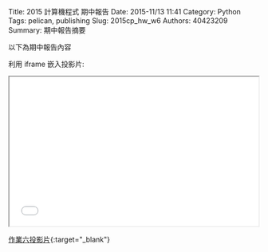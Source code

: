 Title: 2015 計算機程式 期中報告
Date: 2015-11/13 11:41
Category: Python
Tags: pelican, publishing
Slug: 2015cp_hw_w6
Authors: 40423209
Summary: 期中報告摘要

以下為期中報告內容

利用 iframe 嵌入投影片:

<iframe src="40423211_cp_w6_p.html" width="500" height="300"></iframe>

[作業六投影片](40423213_cp_w6_p.html){:target="_blank"}
